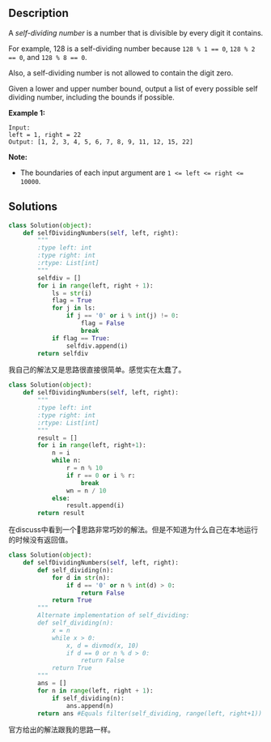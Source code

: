## Description

A *self-dividing number* is a number that is divisible by every digit it contains.

For example, 128 is a self-dividing number because ``128 % 1 == 0``, ``128 % 2 == 0``, and ``128 % 8 == 0``.

Also, a self-dividing number is not allowed to contain the digit zero.

Given a lower and upper number bound, output a list of every possible self dividing number, including the bounds if possible.

**Example 1:**
```
Input: 
left = 1, right = 22
Output: [1, 2, 3, 4, 5, 6, 7, 8, 9, 11, 12, 15, 22]
```

**Note:**

- The boundaries of each input argument are ``1 <= left <= right <= 10000``.

## Solutions

```python
class Solution(object):
    def selfDividingNumbers(self, left, right):
        """
        :type left: int
        :type right: int
        :rtype: List[int]
        """
        selfdiv = []
        for i in range(left, right + 1):
            ls = str(i)
            flag = True
            for j in ls:
                if j == '0' or i % int(j) != 0:
                    flag = False
                    break 
            if flag == True:
                selfdiv.append(i)
        return selfdiv
```

我自己的解法又是思路很直接很简单。感觉实在太蠢了。

```python
class Solution(object):
    def selfDividingNumbers(self, left, right):
        """
        :type left: int
        :type right: int
        :rtype: List[int]
        """
        result = []
        for i in range(left, right+1):
            n = i
            while n:
                r = n % 10
                if r == 0 or i % r:
                    break
                wn = n / 10
            else:
                result.append(i)
        return result
```
在discuss中看到一个思路非常巧妙的解法。但是不知道为什么自己在本地运行的时候没有返回值。

```python
class Solution(object):
    def selfDividingNumbers(self, left, right):
        def self_dividing(n):
            for d in str(n):
                if d == '0' or n % int(d) > 0:
                    return False
            return True
        """
        Alternate implementation of self_dividing:
        def self_dividing(n):
            x = n
            while x > 0:
                x, d = divmod(x, 10)
                if d == 0 or n % d > 0:
                    return False
            return True
        """
        ans = []
        for n in range(left, right + 1):
            if self_dividing(n):
                ans.append(n)
        return ans #Equals filter(self_dividing, range(left, right+1))
```
官方给出的解法跟我的思路一样。